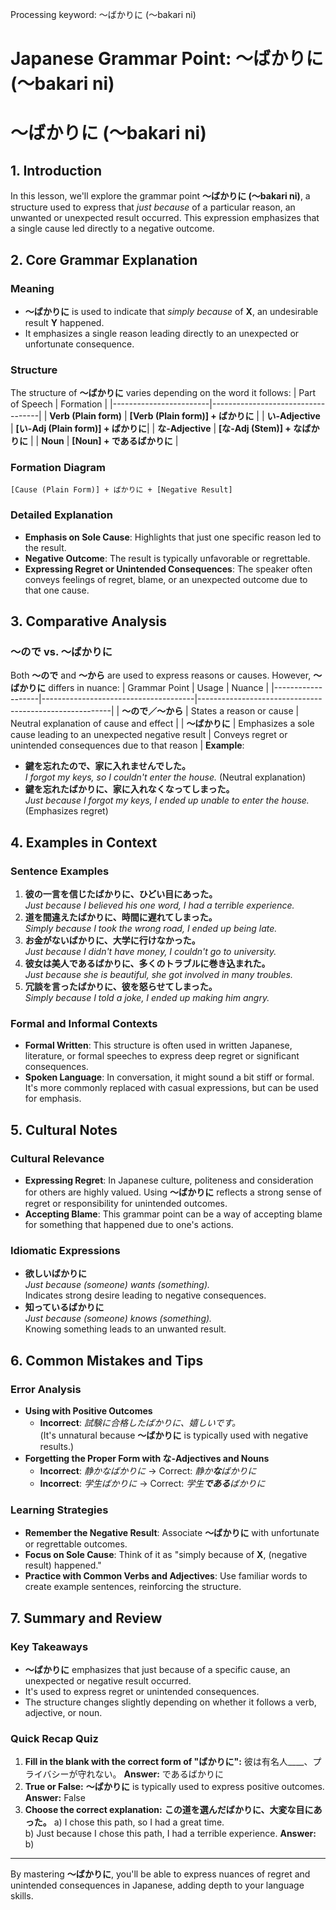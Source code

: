 Processing keyword: ～ばかりに (〜bakari ni)
# Japanese Grammar Point: ～ばかりに (〜bakari ni)
# ～ばかりに (〜bakari ni)
## 1. Introduction
In this lesson, we'll explore the grammar point **～ばかりに (〜bakari ni)**, a structure used to express that *just because* of a particular reason, an unwanted or unexpected result occurred. This expression emphasizes that a single cause led directly to a negative outcome.
## 2. Core Grammar Explanation
### Meaning
- **～ばかりに** is used to indicate that *simply because* of **X**, an undesirable result **Y** happened.
- It emphasizes a single reason leading directly to an unexpected or unfortunate consequence.
### Structure
The structure of **～ばかりに** varies depending on the word it follows:
| Part of Speech         | Formation                         |
|------------------------|-----------------------------------|
| **Verb (Plain form)**  | **[Verb (Plain form)] + ばかりに** |
| **い-Adjective**       | **[い-Adj (Plain form)] + ばかりに**|
| **な-Adjective**       | **[な-Adj (Stem)] + なばかりに**    |
| **Noun**               | **[Noun] + であるばかりに**        |
### Formation Diagram
```
[Cause (Plain Form)] + ばかりに + [Negative Result]
```
### Detailed Explanation
- **Emphasis on Sole Cause**: Highlights that just one specific reason led to the result.
- **Negative Outcome**: The result is typically unfavorable or regrettable.
- **Expressing Regret or Unintended Consequences**: The speaker often conveys feelings of regret, blame, or an unexpected outcome due to that one cause.
## 3. Comparative Analysis
### ～ので vs. ～ばかりに
Both **～ので** and **～から** are used to express reasons or causes. However, **～ばかりに** differs in nuance:
| Grammar Point     | Usage                                | Nuance                                                 |
|-------------------|--------------------------------------|--------------------------------------------------------|
| **～ので／～から**  | States a reason or cause             | Neutral explanation of cause and effect                |
| **～ばかりに**     | Emphasizes a sole cause leading to an unexpected negative result | Conveys regret or unintended consequences due to that reason |
**Example**:
- **鍵を忘れたので、家に入れませんでした。**  
  *I forgot my keys, so I couldn't enter the house.* (Neutral explanation)
- **鍵を忘れたばかりに、家に入れなくなってしまった。**  
  *Just because I forgot my keys, I ended up unable to enter the house.* (Emphasizes regret)
## 4. Examples in Context
### Sentence Examples
1. **彼の一言を信じたばかりに、ひどい目にあった。**  
   *Just because I believed his one word, I had a terrible experience.*
2. **道を間違えたばかりに、時間に遅れてしまった。**  
   *Simply because I took the wrong road, I ended up being late.*
3. **お金がないばかりに、大学に行けなかった。**  
   *Just because I didn't have money, I couldn't go to university.*
4. **彼女は美人であるばかりに、多くのトラブルに巻き込まれた。**  
   *Just because she is beautiful, she got involved in many troubles.*
5. **冗談を言ったばかりに、彼を怒らせてしまった。**  
   *Simply because I told a joke, I ended up making him angry.*
### Formal and Informal Contexts
- **Formal Written**: This structure is often used in written Japanese, literature, or formal speeches to express deep regret or significant consequences.
- **Spoken Language**: In conversation, it might sound a bit stiff or formal. It's more commonly replaced with casual expressions, but can be used for emphasis.
## 5. Cultural Notes
### Cultural Relevance
- **Expressing Regret**: In Japanese culture, politeness and consideration for others are highly valued. Using **～ばかりに** reflects a strong sense of regret or responsibility for unintended outcomes.
- **Accepting Blame**: This grammar point can be a way of accepting blame for something that happened due to one's actions.
### Idiomatic Expressions
- **欲しいばかりに**  
  *Just because (someone) wants (something).*  
  Indicates strong desire leading to negative consequences.
- **知っているばかりに**  
  *Just because (someone) knows (something).*  
  Knowing something leads to an unwanted result.
## 6. Common Mistakes and Tips
### Error Analysis
- **Using with Positive Outcomes**
  - **Incorrect**: *試験に合格したばかりに、嬉しいです。*  
    (It's unnatural because **～ばかりに** is typically used with negative results.)
- **Forgetting the Proper Form with な-Adjectives and Nouns**
  - **Incorrect**: *静かなばかりに* → Correct: *静か**な**ばかりに*
  - **Incorrect**: *学生ばかりに* → Correct: *学生**である**ばかりに*
### Learning Strategies
- **Remember the Negative Result**: Associate **～ばかりに** with unfortunate or regrettable outcomes.
- **Focus on Sole Cause**: Think of it as "simply because of **X**, (negative result) happened."
- **Practice with Common Verbs and Adjectives**: Use familiar words to create example sentences, reinforcing the structure.
## 7. Summary and Review
### Key Takeaways
- **～ばかりに** emphasizes that just because of a specific cause, an unexpected or negative result occurred.
- It's used to express regret or unintended consequences.
- The structure changes slightly depending on whether it follows a verb, adjective, or noun.
### Quick Recap Quiz
1. **Fill in the blank with the correct form of "ばかりに":**
   彼は有名人____、プライバシーが守れない。
   **Answer:** であるばかりに
2. **True or False:**
   **～ばかりに** is typically used to express positive outcomes.
   **Answer:** False
3. **Choose the correct explanation:**
   **この道を選んだばかりに、大変な目にあった。**
   a) I chose this path, so I had a great time.  
   b) Just because I chose this path, I had a terrible experience.
   **Answer:** b)

---
By mastering **～ばかりに**, you'll be able to express nuances of regret and unintended consequences in Japanese, adding depth to your language skills.
